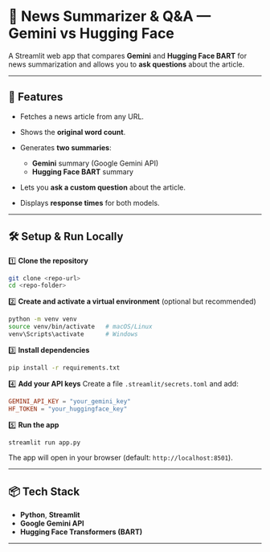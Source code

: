 # 📰 News Summarizer & Q\&A — Gemini vs Hugging Face

A Streamlit web app that compares **Gemini** and **Hugging Face BART** for news summarization and allows you to **ask questions** about the article.

---

## 🚀 Features

* Fetches a news article from any URL.
* Shows the **original word count**.
* Generates **two summaries**:

  * **Gemini** summary (Google Gemini API)
  * **Hugging Face BART** summary
* Lets you **ask a custom question** about the article.
* Displays **response times** for both models.

---

## 🛠️ Setup & Run Locally

1️⃣ **Clone the repository**

```bash
git clone <repo-url>
cd <repo-folder>
```

2️⃣ **Create and activate a virtual environment** (optional but recommended)

```bash
python -m venv venv
source venv/bin/activate   # macOS/Linux
venv\Scripts\activate      # Windows
```

3️⃣ **Install dependencies**

```bash
pip install -r requirements.txt
```

4️⃣ **Add your API keys**
Create a file `.streamlit/secrets.toml` and add:

```toml
GEMINI_API_KEY = "your_gemini_key"
HF_TOKEN = "your_huggingface_key"
```

5️⃣ **Run the app**

```bash
streamlit run app.py
```

The app will open in your browser (default: `http://localhost:8501`).

---

## 📦 Tech Stack

* **Python**, **Streamlit**
* **Google Gemini API**
* **Hugging Face Transformers (BART)**

---

